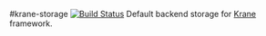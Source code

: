 #krane-storage
[![Build Status](https://travis-ci.org/invercity/krane-storage.svg?branch=master)](https://travis-ci.org/invercity/kleo-app)
Default backend storage for [Krane](https://github.com/invercity/krane) framework.
